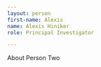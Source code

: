 ```yaml
---
layout: person
first-name: Alexis
name: Alexis Hiniker
role: Principal Investigator

---
```


About Person Two
